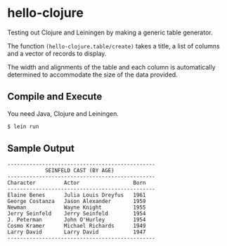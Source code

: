 # hello-clojure

Testing out Clojure and Leiningen by making a generic table generator.

The function `(hello-clojure.table/create)` takes a title, a list of columns and a vector of records to display.

The width and alignments of the table and each column is automatically determined to accommodate the size of the data provided.

## Compile and Execute

You need Java, Clojure and Leiningen.

```bash
$ lein run
```

## Sample Output

```
-----------------------------------------------
            SEINFELD CAST (BY AGE)
-----------------------------------------------
Character         Actor                 Born
-----------------------------------------------
Elaine Benes      Julia Louis Dreyfus   1961
George Costanza   Jason Alexander       1959
Newman            Wayne Knight          1955
Jerry Seinfeld    Jerry Seinfeld        1954
J. Peterman       John O'Hurley         1954
Cosmo Kramer      Michael Richards      1949
Larry David       Larry David           1947
-----------------------------------------------
```
